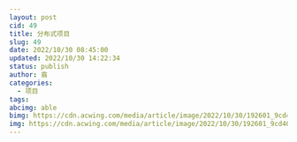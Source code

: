```yaml
---
layout: post
cid: 49
title: 分布式项目
slug: 49
date: 2022/10/30 08:45:00
updated: 2022/10/30 14:22:34
status: publish
author: 翕
categories: 
  - 项目
tags: 
abcimg: able
bimg: https://cdn.acwing.com/media/article/image/2022/10/30/192601_9cd40b9058-Java.jfif
img: https://cdn.acwing.com/media/article/image/2022/10/30/192601_9cd40b9058-Java.jfif
---
```



